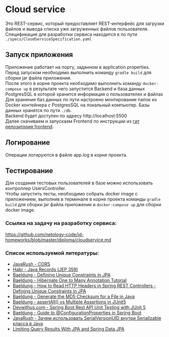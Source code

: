 # Cloud service

Это REST-сервис, который предоставляет REST-интерфейс для загрузки файлов и вывода списка уже загруженных файлов пользователя.<br>
Спецификация для разработки сервиса находится в по пути `./specs/CloudServiceSpecification.yaml`

## Запуск приложения

Приложение работает на порту, заданном в application.properties.<br>
Перед запуском необходимо выполнить команду `gradle build` для сборки jar файла приложения.<br> 
После этого в корне проекта необходимо выполнить команду `docker-compose up` в результате чего запустится Backend и база данных<br>
PostgresSQL в которой хранится информация о пользователях и файлах<br>
Для хранения баз данных по пути настроено монтирование папок из Docker контейнера с PostgresSQL на локальный компьютер. Базы данных
хранятся по пути `./db`.<br>
Backend будет доступен по адресу http://localhost:5500<br>
Далее скачиваем и запускаем Frontend по инструкции из [гит репозитория frontend](https://github.com/netology-code/jd-homeworks/tree/master/diploma/netology-diplom-frontend).

## Логирование
Операции логируются в файле app.log в корне проекта.

## Тестирование
Для создания тестовых пользователей в базе можно использовать контроллер UsersController. <br>
Чтобы запустить тесты, необходимо собрать docker image с приложением, выполнив в терминале в корне проекта команды `gradle build` для 
сборки jar файла приложения и `docker-compose up` для сборки docker image.

### Ссылка на задачу на разработку сервиса:
https://github.com/netology-code/jd-homeworks/blob/master/diploma/cloudservice.md

### Список используемой литературы:
- [JavaRush - CORS](https://javarush.com/quests/lectures/questspring.level04.lecture25)
- [Habr - Java Records (JEP 359)](https://habr.com/ru/articles/487308/)
- [Baeldung - Defining Unique Constraints in JPA](https://www.baeldung.com/jpa-unique-constraints)
- [Baeldung - Hibernate One to Many Annotation Tutorial](https://www.baeldung.com/hibernate-one-to-many)
- [Baeldung - How to Read HTTP Headers in Spring REST Controllers - Defining Unique Constraints in JPA](https://www.baeldung.com/spring-rest-http-headers)
- [Baeldung - Generate the MD5 Checksum for a File in Java](https://www.baeldung.com/java-md5-checksum-file)
- [Baeldung - assertAll() vs Multiple Assertions in JUnit5](https://www.baeldung.com/junit5-assertall-vs-multiple-assertions)
- [Devwithus.com - Spring Boot Rest API Unit Testing with JUnit 5](https://devwithus.com/spring-boot-rest-api-unit-testing/)
- [Baeldung - Guide to @ConfigurationProperties in Spring Boot](https://www.baeldung.com/configuration-properties-in-spring-boot)
- [JavaRush - Зачем использовать SerialVersionUID внутри Serializable класса в Java](https://javarush.com/groups/posts/1034-zachem-ispoljhzovatjh-serialversionuid-vnutri-serializable-klassa-v-java)
- [Limiting Query Results With JPA and Spring Data JPA](https://www.baeldung.com/jpa-limit-query-results)